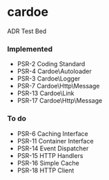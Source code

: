 # cardoe
ADR Test Bed

### Implemented
- PSR-2   Coding Standard
- PSR-4   Cardoe\Autoloader
- PSR-3   Cardoe\Logger
- PSR-7   Cardoe\Http\Message
- PSR-13  Cardoe\Link
- PSR-17  Cardoe\Http\Message

### To do
- PSR-6   Caching Interface
- PSR-11  Container Interface
- PSR-14  Event Dispatcher
- PSR-15  HTTP Handlers
- PSR-16  Simple Cache
- PSR-18  HTTP Client